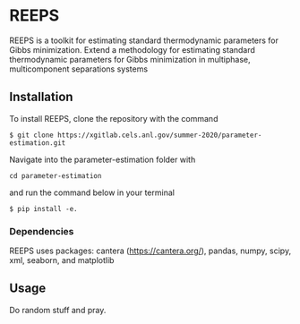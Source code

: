 # REEPS
REEPS is a toolkit for estimating standard thermodynamic parameters for Gibbs minimization.
Extend a methodology for estimating standard thermodynamic parameters for Gibbs minimization in multiphase, multicomponent separations systems


## Installation

To install REEPS, clone the repository with the command

```
$ git clone https://xgitlab.cels.anl.gov/summer-2020/parameter-estimation.git
```

Navigate into the parameter-estimation folder with 
```
cd parameter-estimation
```
and run the command below in your terminal
```
$ pip install -e.
```
### Dependencies
REEPS uses packages: cantera (https://cantera.org/), pandas, numpy, scipy, xml, seaborn, and matplotlib

## Usage
Do random stuff and pray.
